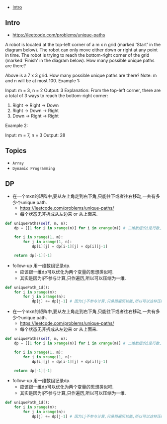 - [Intro](#intro)

## Intro

- https://leetcode.com/problems/unique-paths

A robot is located at the top-left corner of a m x n grid (marked 'Start' in the diagram below).
The robot can only move either down or right at any point in time. The robot is trying to reach the bottom-right corner of the grid (marked 'Finish' in the diagram below).
How many possible unique paths are there?

Above is a 7 x 3 grid. How many possible unique paths are there?
Note: m and n will be at most 100.
Example 1:

Input: m = 3, n = 2
Output: 3
Explanation:
From the top-left corner, there are a total of 3 ways to reach the bottom-right corner:
1. Right -> Right -> Down
2. Right -> Down -> Right
3. Down -> Right -> Right

Example 2:

Input: m = 7, n = 3
Output: 28




## Topics

- `Array`
- `Dynamic Programming`


## DP
- 在一个mxn的矩阵中,要从左上角走到右下角,只能往下或者往右移动,一共有多少个unique path. 
  - https://leetcode.com/problems/unique-paths/
  - 每个状态无非拆成从左边来 or 从上面来.

```py
def uniquePaths(self, m, n):
    dp = [[1 for i in xrange(n)] for i in xrange(m)] # 二维数组的i是行数,是纵坐标,然而python的这个初始化有点颠倒,所以就先n再m

    for i in xrange(1, m):
        for j in xrange(1, n):
            dp[i][j] = dp[i-1][j] + dp[i][j-1]

    return dp[-1][-1]
```

- follow-up 用一维数组记录dp.
  - 应该跟一维dp可以优化为两个变量的思想类似吧.
  - 其实是因为ij不参与计算,只作遍历,所以可以压缩为一维.

```py
def uniquePath_1d():
    for i in xrange(m):
        for j in xrange(n):
            dp[j] += dp[j-1] # 因为ij不参与计算,只承担遍历功能,所以可以这样压缩.
```

- 在一个mxn的矩阵中,要从左上角走到右下角,只能往下或者往右移动,一共有多少个unique path. 
  - https://leetcode.com/problems/unique-paths/
  - 每个状态无非拆成从左边来 or 从上面来.

```py
def uniquePaths(self, m, n):
    dp = [[1 for i in xrange(n)] for i in xrange(m)] # 二维数组的i是行数,是纵坐标,然而python的这个初始化有点颠倒,所以就先n再m

    for i in xrange(1, m):
        for j in xrange(1, n):
            dp[i][j] = dp[i-1][j] + dp[i][j-1]

    return dp[-1][-1]
```

- follow-up 用一维数组记录dp.
  - 应该跟一维dp可以优化为两个变量的思想类似吧.
  - 其实是因为ij不参与计算,只作遍历,所以可以压缩为一维.

```py
def uniquePath_1d():
    for i in xrange(m):
        for j in xrange(n):
            dp[j] += dp[j-1] # 因为ij不参与计算,只承担遍历功能,所以可以这样压缩.
```
